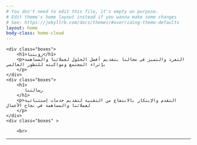 ```yaml
---
# You don't need to edit this file, it's empty on purpose.
# Edit theme's home layout instead if you wanna make some changes
# See: https://jekyllrb.com/docs/themes/#overriding-theme-defaults
layout: home
body-class: home-cloud
---
```


<html lang="en">
<head>
    <meta charset="UTF-8">
    <link rel="stylesheet" type="text/css" href="//www.fontstatic.com/f=neckar-bold,neckar" />
    <link rel="stylesheet" type="text/css" href="headerAndFooter.css">



</head>
<body>



    <div class="boxes">
        <h1>رؤيتنا</h1>
        <p>التفرد والتميز في مجالنا بتقديم أفضل الحلول لعملائنا والمساهمة بإثراء المجتمع ومواكبته للتطور العالمي
        </p>
    </div>
    <div class="boxes">
        <h1>
           رسالتنا
        </h1>
        <p>التقدم والإبتكار بالانتفاع من التقنية لتقديم خدمات إستثنائية لعملائنا والمساهمة في نجاح الأعمال
        </p>
    </div>
    <div class="boxes" >

        <br>
<hr class="style1">
<br>
    

</body>
</html>
